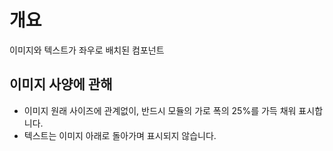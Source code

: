 # 개요

이미지와 텍스트가 좌우로 배치된 컴포넌트

## 이미지 사양에 관해

* 이미지 원래 사이즈에 관계없이, 반드시 모듈의 가로 폭의 25%를 가득 채워 표시합니다.
* 텍스트는 이미지 아래로 돌아가며 표시되지 않습니다.